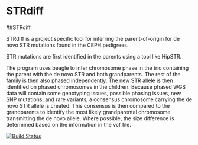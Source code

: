# STRdiff

##STRdiff

STRdiff is a project specific tool for inferring the parent-of-origin for de novo STR mutations found in the CEPH pedigrees.

STR mutations are first identified in the parents using a tool like HipSTR.

The program uses beagle to infer chromosome phase in the trio containing the parent with the de novo STR and both grandparents. The rest of the family is then also phased independently. The new STR allele is then identified on phased chromosomes in the children. Because phased WGS data will contain some genotyping issues, possible phasing issues, new SNP mutations, and rare variants, a consensus chromosome carrying the de novo STR allele is created. This consensus is then compared to the grandparents to identify the most likely grandparental chromosome transmitting the de novo allele. Where possible, the size difference is determined based on the information in the vcf file.


[![Build Status](https://travis-ci.com/scott.watkins@genetics.utah.edu/STRdiff.jl.svg?branch=master)](https://travis-ci.com/scott.watkins@genetics.utah.edu/STRdiff.jl)
